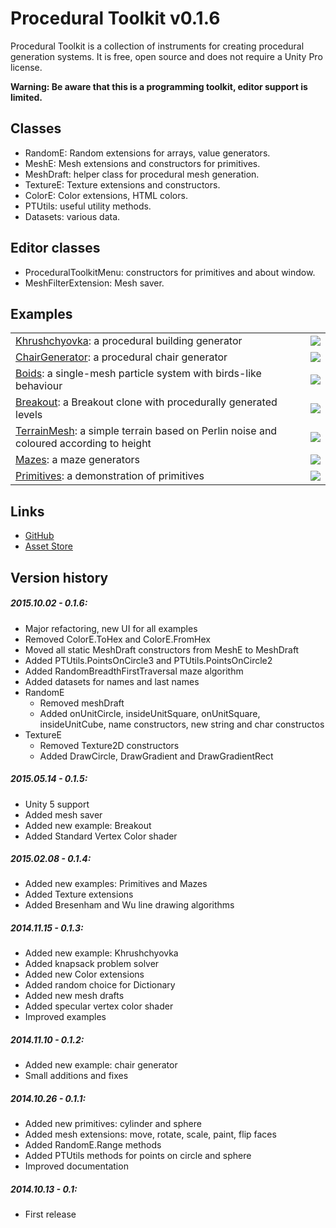 # Procedural Toolkit v0.1.6

Procedural Toolkit is a collection of instruments for creating procedural generation systems. It is free, open source and does not require a Unity Pro license.

**Warning: Be aware that this is a programming toolkit, editor support is limited.**

## Classes
* RandomE: Random extensions for arrays, value generators.
* MeshE: Mesh extensions and constructors for primitives.
* MeshDraft: helper class for procedural mesh generation.
* TextureE: Texture extensions and constructors.
* ColorE: Color extensions, HTML colors.
* PTUtils: useful utility methods.
* Datasets: various data.

## Editor classes
* ProceduralToolkitMenu: constructors for primitives and about window.
* MeshFilterExtension: Mesh saver.

## Examples
<table>
  <tr>
    <td><a href="http://syomus.com/ProceduralToolkit/Khrushchyovka">Khrushchyovka</a>: a procedural building generator</td>
    <td><img src="http://syomus.com/ProceduralToolkit/screenshot-khrushchyovka-300.jpg"></td>
  </tr>
  <tr>
    <td><a href="http://syomus.com/ProceduralToolkit/ChairGenerator">ChairGenerator</a>: a procedural chair generator</td>
    <td><img src="http://syomus.com/ProceduralToolkit/screenshot-chair-300.jpg"></td>
  </tr>
  <tr>
    <td><a href="http://syomus.com/ProceduralToolkit/Boids">Boids</a>: a single-mesh particle system with birds-like behaviour</td>
    <td><img src="http://syomus.com/ProceduralToolkit/screenshot-boids-300.jpg"></td>
  </tr>
  <tr>
    <td><a href="http://syomus.com/ProceduralToolkit/Breakout">Breakout</a>: a Breakout clone with procedurally generated levels</td>
    <td><img src="http://syomus.com/ProceduralToolkit/screenshot-breakout-300.jpg"></td>
  </tr>
  <tr>
    <td><a href="http://syomus.com/ProceduralToolkit/TerrainMesh">TerrainMesh</a>: a simple terrain based on Perlin noise and coloured according to height</td>
    <td><img src="http://syomus.com/ProceduralToolkit/screenshot-terrain-300.jpg"></td>
  </tr>
  <tr>
    <td><a href="http://syomus.com/ProceduralToolkit/Mazes">Mazes</a>: a maze generators</td>
    <td><img src="http://syomus.com/ProceduralToolkit/screenshot-mazes-300.jpg"></td>
  </tr>
  <tr>
    <td><a href="http://syomus.com/ProceduralToolkit/Primitives">Primitives</a>: a demonstration of primitives</td>
    <td><img src="http://syomus.com/ProceduralToolkit/screenshot-primitives-300.jpg"></td>
  </tr>
</table>

## Links
* [GitHub](https://github.com/Syomus/ProceduralToolkit)
* [Asset Store](https://www.assetstore.unity3d.com/#!/content/16508)

## Version history
##### 2015.10.02 - 0.1.6:
* Major refactoring, new UI for all examples
* Removed ColorE.ToHex and ColorE.FromHex
* Moved all static MeshDraft constructors from MeshE to MeshDraft
* Added PTUtils.PointsOnCircle3 and PTUtils.PointsOnCircle2
* Added RandomBreadthFirstTraversal maze algorithm
* Added datasets for names and last names
* RandomE
  * Removed meshDraft
  * Added onUnitCircle, insideUnitSquare, onUnitSquare, insideUnitCube, name constructors, new string and char constructos
* TextureE
  * Removed Texture2D constructors
  * Added DrawCircle, DrawGradient and DrawGradientRect

##### 2015.05.14 - 0.1.5:
* Unity 5 support
* Added mesh saver
* Added new example: Breakout
* Added Standard Vertex Color shader

##### 2015.02.08 - 0.1.4:
* Added new examples: Primitives and Mazes
* Added Texture extensions
* Added Bresenham and Wu line drawing algorithms

##### 2014.11.15 - 0.1.3:
* Added new example: Khrushchyovka
* Added knapsack problem solver
* Added new Color extensions
* Added random choice for Dictionary
* Added new mesh drafts
* Added specular vertex color shader
* Improved examples

##### 2014.11.10 - 0.1.2:
* Added new example: chair generator
* Small additions and fixes

##### 2014.10.26 - 0.1.1:
* Added new primitives: cylinder and sphere
* Added mesh extensions: move, rotate, scale, paint, flip faces
* Added RandomE.Range methods
* Added PTUtils methods for points on circle and sphere
* Improved documentation

##### 2014.10.13 - 0.1:
* First release
